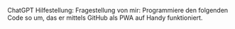 ChatGPT Hilfestellung:
Fragestellung von mir:
Programmiere den folgenden Code so um, das er mittels GitHub als PWA auf Handy funktioniert. <!DOCTYPE html>
<html lang="de">
  <head>
    <meta name="viewport" content="width=device-width, initial-scale=1.0" />
    <title>Tic Tac Toe</title>
    <style>
      .board {
        display: grid;
        grid-template-columns: repeat(3, 1fr);
        grid-template-rows: repeat(3, 1fr);
        gap: 2px;
        width: 300px;
        height: 300px;
        margin: 0 auto;
        background-color: #ddd;
      }

      .cell {
        display: flex;
        align-items: center;
        justify-content: center;
        font-size: 48px;
        cursor: pointer;
        background-color: #fff;
      }
    </style>
  </head>
  <body>
    <div class="board"></div>
    <button id="new-game-btn">Neues Spiel starten</button>

    <script>
      // Spieler
      const PLAYER_X = "X";
      const PLAYER_O = "O";

      let currentPlayer = PLAYER_X;
      let gameOver = false;
      let board = ["", "", "", "", "", "", "", "", ""];
      let round = 1;

      const boardElement = document.querySelector(".board");
      const newGameBtn = document.querySelector("#new-game-btn");

      // Zelle anklicken
      function cellClick(index) {
        if (board[index] === "" && !gameOver) {
          board[index] = currentPlayer;
          render();
          if (checkWin()) {
            gameOver = true;
            alert(
              "Spieler " +
                currentPlayer +
                " hat gewonnen die Runde " +
                round +
                "!"
            );
          } else if (checkDraw()) {
            gameOver = true;
            alert("Unentschieden in der Runde " + round + "!");
          } else {
            togglePlayer();
          }
        }
      }

      // Spieler wechseln
      function togglePlayer() {
        currentPlayer = currentPlayer === PLAYER_X ? PLAYER_O : PLAYER_X;
      }

      // Überprüfen, ob ein Spieler gewonnen hat
      function checkWin() {
        const winningCombinations = [
          [0, 1, 2],
          [3, 4, 5],
          [6, 7, 8], // Reihen
          [0, 3, 6],
          [1, 4, 7],
          [2, 5, 8], // Spalten
          [0, 4, 8],
          [2, 4, 6] // Diagonalen
        ];

        for (const combination of winningCombinations) {
          const [a, b, c] = combination;
          if (board[a] && board[a] === board[b] && board[a] === board[c]) {
            return true;
          }
        }
        return false;
      }

      // Überprüfen, ob es ein Unentschieden gibt
      function checkDraw() {
        return !board.includes("");
      }

      // Spielbrett rendern
      function render() {
        boardElement.innerHTML = "";
        for (let i = 0; i < 9; i++) {
          const cell = document.createElement("div");
          cell.classList.add("cell");
          cell.textContent = board[i];
          cell.addEventListener("click", () => cellClick(i));
          boardElement.appendChild(cell);
        }
      }

      // Spiel initialisieren
      function initializeGame() {
        board = ["", "", "", "", "", "", "", "", ""];
        currentPlayer = PLAYER_X;
        gameOver = false;
        round = 1;
        render();
      }

      // Neues Spiel starten
      function startNewGame() {
        initializeGame();
      }

      // Event-Listener für den Neues Spiel-Button
      newGameBtn.addEventListener("click", startNewGame);

      // Spiel initial rendern
      initializeGame();
    </script>
  </body>
</html>

Antwort von ChatGPT:
Selbstverständlich! Hier ist der umgewandelte Code, der als Progressive Web App funktioniert:

index.html:

html
Copy code
<!DOCTYPE html>
<html lang="de">
<head>
    <meta name="viewport" content="width=device-width, initial-scale=1.0">
    <title>Tic Tac Toe</title>
    <link rel="stylesheet" href="style.css">
    <link rel="manifest" href="manifest.json">
</head>
<body>
    <div class="board">
        <div class="cell"></div>
        <div class="cell"></div>
        <div class="cell"></div>
        <div class="cell"></div>
        <div class="cell"></div>
        <div class="cell"></div>
        <div class="cell"></div>
        <div class="cell"></div>
        <div class="cell"></div>
    </div>
    <script src="script.js"></script>
    <script>
        if ('serviceWorker' in navigator) {
            window.addEventListener('load', () => {
                navigator.serviceWorker.register('service-worker.js')
                    .then(registration => {
                        console.log('Service Worker registered');
                    })
                    .catch(error => {
                        console.log('Service Worker registration failed:', error);
                    });
            });
        }
    </script>
</body>
</html>
style.css:

css
Copy code
body {
    font-family: Arial, sans-serif;
    margin: 0;
    padding: 0;
    display: flex;
    justify-content: center;
    align-items: center;
    height: 100vh;
}

.board {
    display: grid;
    grid-template-columns: repeat(3, 1fr);
    grid-gap: 10px;
}

.cell {
    display: flex;
    justify-content: center;
    align-items: center;
    font-size: 48px;
    width: 100px;
    height: 100px;
    border: 1px solid #ccc;
    cursor: pointer;
}
script.js:

javascript
Copy code
// Spieler
const PLAYER_X = 'X';
const PLAYER_O = 'O';

let currentPlayer = PLAYER_X;
let gameOver = false;
let board = ['', '', '', '', '', '', '', '', ''];

const cells = document.querySelectorAll('.cell');

// Zelle anklicken
function cellClick(index) {
    if (board[index] === '' && !gameOver) {
        board[index] = currentPlayer;
        cells[index].textContent = currentPlayer;
        if (checkWin()) {
            gameOver = true;
            alert('Spieler ' + currentPlayer + ' hat gewonnen!');
        } else if (checkDraw()) {
            gameOver = true;
            alert('Unentschieden!');
        } else {
            togglePlayer();
        }
    }
}

// Spieler wechseln
function togglePlayer() {
    currentPlayer = currentPlayer === PLAYER_X ? PLAYER_O : PLAYER_X;
}

// Überprüfen, ob ein Spieler gewonnen hat
function checkWin() {
    const winningCombinations = [
        [0, 1, 2],
        [3, 4, 5],
        [6, 7, 8], // Reihen
        [0, 3, 6],
        [1, 4, 7],
        [2, 5, 8], // Spalten
        [0, 4, 8],
        [2, 4, 6], // Diagonalen
    ];

    for (const combination of winningCombinations) {
        const [a, b, c] = combination;
        if (board[a] && board[a] === board[b] && board[a] === board[c]) {
            return true;
        }
    }
    return false;
}

// Überprüfen, ob es ein Unentschieden gibt
function checkDraw() {
    return !board.includes('');
}

// Event Listener für die Zellen
cells.forEach((cell, index) => {
    cell.addEventListener('click', () => cellClick(index));
});
manifest.json:

json
Copy code
{
  "name": "Tic Tac Toe",
  "short_name": "Tic Tac Toe",
  "start_url": "./index.html",
  "display": "standalone",
  "background_color": "#fff",
  "theme_color": "#fff",
  "icons": [
    {
      "src": "icon.png",
      "sizes": "192x192",
      "type": "image/png"
    }
  ]
}
service-worker.js:

javascript
Copy code
const CACHE_NAME = 'tic-tac-toe-cache-v1';
const urlsToCache = [
    './',
    './index.html',
    './style.css',
    './script.js',
    './icon.png'
];

self.addEventListener('install', (event) => {
    event.waitUntil(
        caches.open(CACHE_NAME)
            .then((cache) => cache.addAll(urlsToCache))
    );
});

self.addEventListener('fetch', (event) => {
    event.respondWith(
        caches.match(event.request)
            .then((response) => response || fetch(event.request))
    );
});
Stellen Sie sicher, dass Sie eine icon.png-Datei im gleichen Verzeichnis wie die anderen Dateien haben, um sie als App-Symbol zu verwenden.

Mit diesen Dateien sollten Sie in der Lage sein, das Tic Tac Toe-Spiel als Progressive Web App zu verwenden, wenn Sie es auf GitHub hochladen und über den bereitgestellten GitHub Pages-Link darauf zugreifen.

Daraus geht hervor, dass ChatGPT durchhaus hilfreich sein kann, jedoch sollte die Fragestellung sehr genau definiert sein.
